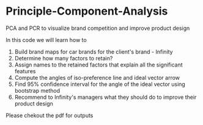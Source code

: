 # Principle-Component-Analysis
PCA and PCR to visualize brand competition and improve product design

In this code we will learn how to
1. Build brand maps for car brands for the client's brand - Infinity
2. Determine how many factors to retain? 
3. Assign names to the retained factors that explain all the significant features
4. Compute the angles of iso-preference line and ideal vector arrow
5. Find 95% confidence interval for the angle of the ideal vector using bootstrap method
6. Recommend to Infinity's managers what they should do to improve their product design


Please chekout the pdf for outputs

